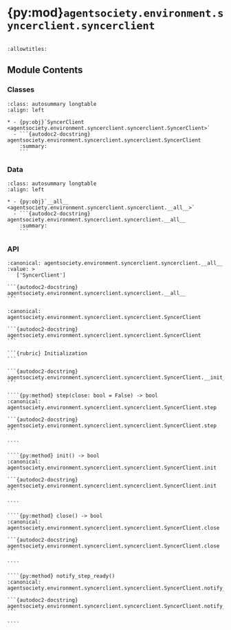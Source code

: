 # {py:mod}`agentsociety.environment.syncerclient.syncerclient`

```{py:module} agentsociety.environment.syncerclient.syncerclient
```

```{autodoc2-docstring} agentsociety.environment.syncerclient.syncerclient
:allowtitles:
```

## Module Contents

### Classes

````{list-table}
:class: autosummary longtable
:align: left

* - {py:obj}`SyncerClient <agentsociety.environment.syncerclient.syncerclient.SyncerClient>`
  - ```{autodoc2-docstring} agentsociety.environment.syncerclient.syncerclient.SyncerClient
    :summary:
    ```
````

### Data

````{list-table}
:class: autosummary longtable
:align: left

* - {py:obj}`__all__ <agentsociety.environment.syncerclient.syncerclient.__all__>`
  - ```{autodoc2-docstring} agentsociety.environment.syncerclient.syncerclient.__all__
    :summary:
    ```
````

### API

````{py:data} __all__
:canonical: agentsociety.environment.syncerclient.syncerclient.__all__
:value: >
   ['SyncerClient']

```{autodoc2-docstring} agentsociety.environment.syncerclient.syncerclient.__all__
```

````

`````{py:class} SyncerClient(syncer_address: str, name: str = 'within-syncer', secure: bool = False)
:canonical: agentsociety.environment.syncerclient.syncerclient.SyncerClient

```{autodoc2-docstring} agentsociety.environment.syncerclient.syncerclient.SyncerClient
```

```{rubric} Initialization
```

```{autodoc2-docstring} agentsociety.environment.syncerclient.syncerclient.SyncerClient.__init__
```

````{py:method} step(close: bool = False) -> bool
:canonical: agentsociety.environment.syncerclient.syncerclient.SyncerClient.step

```{autodoc2-docstring} agentsociety.environment.syncerclient.syncerclient.SyncerClient.step
```

````

````{py:method} init() -> bool
:canonical: agentsociety.environment.syncerclient.syncerclient.SyncerClient.init

```{autodoc2-docstring} agentsociety.environment.syncerclient.syncerclient.SyncerClient.init
```

````

````{py:method} close() -> bool
:canonical: agentsociety.environment.syncerclient.syncerclient.SyncerClient.close

```{autodoc2-docstring} agentsociety.environment.syncerclient.syncerclient.SyncerClient.close
```

````

````{py:method} notify_step_ready()
:canonical: agentsociety.environment.syncerclient.syncerclient.SyncerClient.notify_step_ready

```{autodoc2-docstring} agentsociety.environment.syncerclient.syncerclient.SyncerClient.notify_step_ready
```

````

`````
